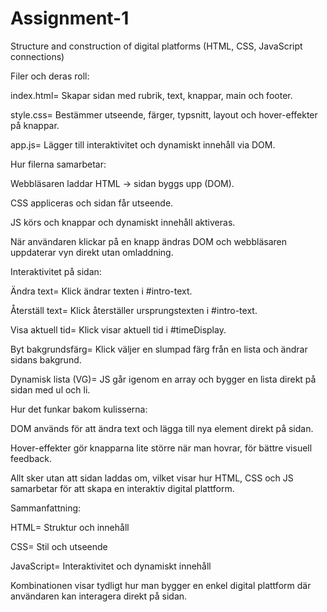 # Assignment-1

Structure and construction of digital platforms (HTML, CSS, JavaScript connections)

Filer och deras roll:

index.html= Skapar sidan med rubrik, text, knappar, main och footer.

style.css= Bestämmer utseende, färger, typsnitt, layout och hover-effekter på knappar.

app.js= Lägger till interaktivitet och dynamiskt innehåll via DOM.




Hur filerna samarbetar:

Webbläsaren laddar HTML → sidan byggs upp (DOM).

CSS appliceras och sidan får utseende.

JS körs och knappar och dynamiskt innehåll aktiveras.

När användaren klickar på en knapp ändras DOM och webbläsaren uppdaterar vyn direkt utan omladdning.






Interaktivitet på sidan:

Ändra text= Klick ändrar texten i #intro-text.

Återställ text= Klick återställer ursprungstexten i #intro-text.

Visa aktuell tid= Klick visar aktuell tid i #timeDisplay.

Byt bakgrundsfärg= Klick väljer en slumpad färg från en lista och ändrar sidans bakgrund.

Dynamisk lista (VG)= JS går igenom en array och bygger en lista direkt på sidan med ul och li.



Hur det funkar bakom kulisserna:

DOM används för att ändra text och lägga till nya element direkt på sidan.

Hover-effekter gör knapparna lite större när man hovrar, för bättre visuell feedback.

Allt sker utan att sidan laddas om, vilket visar hur HTML, CSS och JS samarbetar för att skapa en interaktiv digital plattform.





Sammanfattning:

HTML= Struktur och innehåll

CSS= Stil och utseende

JavaScript= Interaktivitet och dynamiskt innehåll

Kombinationen visar tydligt hur man bygger en enkel digital plattform där användaren kan interagera direkt på sidan.